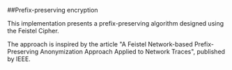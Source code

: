 ##Prefix-preserving encryption

This implementation presents a prefix-preserving algorithm designed using the Feistel Cipher.

The approach is inspired by the article "A Feistel Network-based Prefix-Preserving Anonymization Approach Applied to Network Traces", published by IEEE.
